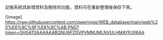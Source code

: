 記帳系統具新增資料及刪除的功能，資料可在重新整理後保存下來。

![image] https://raw.githubusercontent.com/qwertyjoe/WEB_database/main/web%20%E6%9C%9F%E6%9C%AB.PNG?token=GHSAT0AAAAAABQNU6PZDVPVMMJMLNVULHMAYPJX6AA
